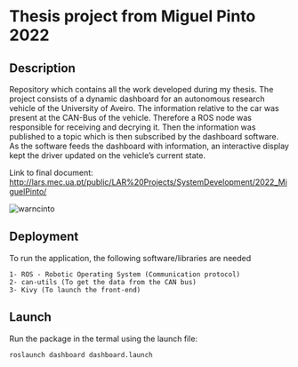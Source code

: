# Thesis project from Miguel Pinto 2022

## Description

Repository which contains all the work developed during my thesis. The project consists of a dynamic dashboard for an autonomous research vehicle of the University of Aveiro. The information relative to the car was present at the CAN-Bus of the vehicle. Therefore a ROS node was responsible for receiving and decrying it. Then the information was published to a topic which is then subscribed by the dashboard software. As the software feeds the dashboard with information, an interactive display kept the driver updated on the vehicle’s current state. 

Link to final document: http://lars.mec.ua.pt/public/LAR%20Projects/SystemDevelopment/2022_MiguelPinto/

![warncinto](https://github.com/user-attachments/assets/9ff7f592-55d6-44d1-976f-9587b9469b24)


## Deployment

To run the application, the following software/libraries are needed

```
1- ROS - Robotic Operating System (Communication protocol)
2- can-utils (To get the data from the CAN bus)
3- Kivy (To launch the front-end)
```

## Launch

Run the package in the termal using the launch file:

```
roslaunch dashboard dashboard.launch
```
